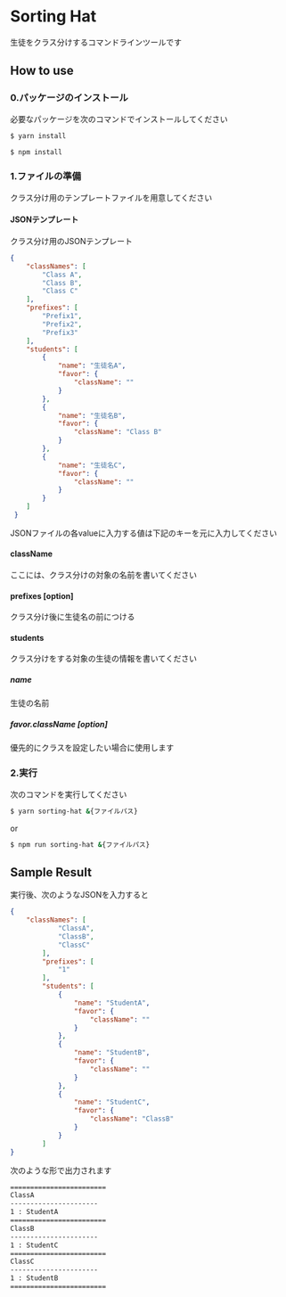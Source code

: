 # Sorting Hat

生徒をクラス分けするコマンドラインツールです

## How to use

### 0.パッケージのインストール

必要なパッケージを次のコマンドでインストールしてください

```bash
$ yarn install
```

```bash
$ npm install
```

### 1.ファイルの準備

クラス分け用のテンプレートファイルを用意してください

#### JSONテンプレート

クラス分け用のJSONテンプレート

```json
{
    "classNames": [
        "Class A",
        "Class B",
        "Class C"
    ],
    "prefixes": [
        "Prefix1",
        "Prefix2",
        "Prefix3"
    ],
    "students": [
        {
            "name": "生徒名A",
            "favor": {
                "className": ""
            }
        },
        {
            "name": "生徒名B",
            "favor": {
                "className": "Class B"
            }
        },
        {
            "name": "生徒名C",
            "favor": {
                "className": ""
            }
        }
    ]
 }
```

JSONファイルの各valueに入力する値は下記のキーを元に入力してください

#### className

ここには、クラス分けの対象の名前を書いてください

#### prefixes [option]

クラス分け後に生徒名の前につける

#### students

クラス分けをする対象の生徒の情報を書いてください

##### name

生徒の名前

##### favor.className [option]

優先的にクラスを設定したい場合に使用します

### 2.実行

次のコマンドを実行してください

```bash
$ yarn sorting-hat &{ファイルパス}
```
or
```bash
$ npm run sorting-hat &{ファイルパス}
```

## Sample Result

実行後、次のようなJSONを入力すると

```json
{
    "classNames": [
            "ClassA",
            "ClassB",
            "ClassC"
        ],
        "prefixes": [
            "1"
        ],
        "students": [
            {
                "name": "StudentA",
                "favor": {
                    "className": ""
                }
            },
            {
                "name": "StudentB",
                "favor": {
                    "className": ""
                }
            },
            {
                "name": "StudentC",
                "favor": {
                    "className": "ClassB"
                }
            }
        ]
}
```

次のような形で出力されます

```bash
========================
ClassA
----------------------
1 : StudentA
========================
ClassB
----------------------
1 : StudentC
========================
ClassC
----------------------
1 : StudentB
========================
```
